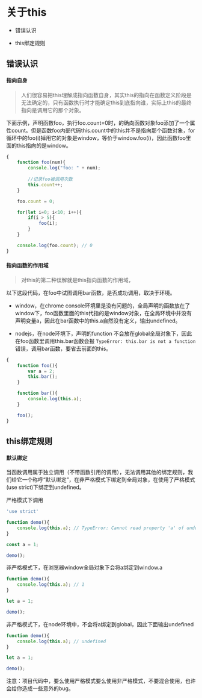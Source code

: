 # 关于this

* 错误认识

* this绑定规则

## 错误认识

#### 指向自身

> 人们很容易把this理解成指向函数自身，其实this的指向在函数定义阶段是无法确定的，只有函数执行时才能确定this到底指向谁，实际上this的最终指向是调用它的那个对象。

下面示例，声明函数foo，执行foo.count=0时，的确向函数对象foo添加了一个属性count。但是函数foo内部代码this.count中的this并不是指向那个函数对象，for循环中的foo(i)掉用它的对象是window，等价于window.foo(i)，因此函数foo里面的this指向的是window。

```js
{
	function foo(num){
		console.log("foo: " + num);
		
		//记录foo被调用次数
		this.count++;
	}

	foo.count = 0;

	for(let i=0; i<10; i++){
		if(i > 5){
			foo(i);
		}
	}

	console.log(foo.count); // 0
}
```

#### 指向函数的作用域

> 对this的第二种误解就是this指向函数的作用域，

以下这段代码，在foo中试图调用bar函数，是否成功调用，取决于环境。

* window，在chrome console环境里是没有问题的，全局声明的函数放在了window下，foo函数里面的this代指的是window对象，在全局环境中并没有声明变量a，因此在bar函数中的this.a自然没有定义，输出undefined。

* nodejs，在node环境下，声明的function 不会放在global全局对象下，因此在foo函数里调用this.bar函数会报 ``` TypeError: this.bar is not a function ``` 错误，调用bar函数，要省去前面的this。

```js
{
	function foo(){
		var a = 2;
		this.bar();
	}

	function bar(){
		console.log(this.a);
	}

	foo();
}
```

## this绑定规则

#### 默认绑定

当函数调用属于独立调用（不带函数引用的调用），无法调用其他的绑定规则，我们给它一个称呼“默认绑定”，在非严格模式下绑定到全局对象，在使用了严格模式(use strict)下绑定到undefined。

严格模式下调用

```js
'use strict'

function demo(){
	console.log(this.a); // TypeError: Cannot read property 'a' of undefined
}

const a = 1;

demo();
```

非严格模式下，在浏览器window全局对象下会将a绑定到window.a

```js
function demo(){
	console.log(this.a); // 1
}

let a = 1;

demo();
```

非严格模式下，在node环境中，不会将a绑定到global，因此下面输出undefined

```js
function demo(){
	console.log(this.a); // undefined
}

let a = 1;

demo();
```

注意：项目代码中，要么使用严格模式要么使用非严格模式，不要混合使用，也许会给你造成一些意外的bug。